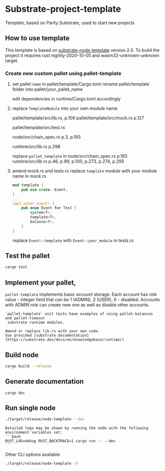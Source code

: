 # Substrate-project-template
Template, based on Parity Substrate, used to start new projects

## How to use template
This template is based on [substrate-node-template](https://github.com/substrate-developer-hub/substrate-node-template)
version 2.0.  To build the project it requires rust nightly-2020-10-05 and wasm32-unknown-unknown target.

### Create new custom pallet using pallet-template

1. set pallet `name` in pallet/template/Cargo.toml
   rename pallet/template folder into pallet/your_pallet_name

   edit dependencies in runtime/Cargo.toml accordingly

2. replace `TemplateModule` into your own module name

    pallet/template/src/lib.rs,
	    p.106
	pallet/template/src/mock.rs
	    p.127

	pallet/template/src/test.rs

	node/src/chain_spec.rs
	    p.3, p.165

	runtime/src/lib.rs
		p.298

	replace `pallet_template` in
	  node/src/chain_spec.rs p.165
	  runtime/src/lib.rs p.46, p.99, p.100, p.273, p.274, p.295

3. amend mock.rs  and tests.rs
    replace `template` module with your module name in mock.rs
	```rust
	mod template {
		pub use crate::Event;
	}
	...
	impl_outer_event! {
		pub enum Event for Test {
			system<T>,
			template<T>,
			balance<T>,
		}
	}
	```
	replace `Event::template` with  `Event::your_module` in tests.rs

## Test the pallet
   ```bash
   cargo test
   ```

## Implement your pallet,
   `pallet-template` implements basic account storage. Each account has
    role value - integer field that can be 1 (ADMIN), 2 (USER), 0 - disabled.
    Accounts with ADMIN role can create new one as well as disable other accounts.

    `pallet-template` unit tests have examples of using pallet-balances and pallet-timeout
     substrate runtime modules.

    Amend or replace lib.rs with your own code.
    Use provided [substrate documentation](https://substrate.dev/docs/en/knowledgebase/runtime/)

## Build node
   ```bash
   cargo build --release
   ```
## Generate documentation
   ```
   cargo doc
   ```

## Run single node
   ```bash
   ./target/release/node-template --dev
   ```
    Detailed logs may be shown by running the node with the following environment variables set:
    ```bash
    RUST_LOG=debug RUST_BACKTRACE=1 cargo run -- --dev
    ```
   Other CLI options available
   ```bash
   ./target/release/node-template -h
   ```
